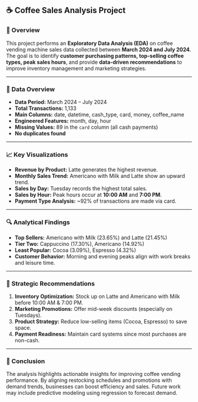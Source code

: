 
## ☕ Coffee Sales Analysis Project

### 📘 Overview

This project performs an **Exploratory Data Analysis (EDA)** on coffee vending machine sales data collected between **March 2024 and July 2024**. The goal is to identify **customer purchasing patterns, top-selling coffee types, peak sales hours**, and provide **data-driven recommendations** to improve inventory management and marketing strategies.

---

### 🧩 Data Overview

* **Data Period:** March 2024 – July 2024
* **Total Transactions:** 1,133
* **Main Columns:** date, datetime, cash_type, card, money, coffee_name
* **Engineered Features:** month, day, hour
* **Missing Values:** 89 in the `card` column (all cash payments)
* **No duplicates found**

---

### 📈 Key Visualizations

* **Revenue by Product:** Latte generates the highest revenue.
* **Monthly Sales Trend:** Americano with Milk and Latte show an upward trend.
* **Sales by Day:** Tuesday records the highest total sales.
* **Sales by Hour:** Peak hours occur at **10:00 AM** and **7:00 PM**.
* **Payment Type Analysis:** ~92% of transactions are made via card.

---

### 🔍 Analytical Findings

* **Top Sellers:** Americano with Milk (23.65%) and Latte (21.45%)
* **Tier Two:** Cappuccino (17.30%), Americano (14.92%)
* **Least Popular:** Cocoa (3.09%), Espresso (4.32%)
* **Customer Behavior:** Morning and evening peaks align with work breaks and leisure time.

---

### 🚀 Strategic Recommendations

1. **Inventory Optimization:** Stock up on Latte and Americano with Milk before 10:00 AM & 7:00 PM.
2. **Marketing Promotions:** Offer mid-week discounts (especially on Tuesdays).
3. **Product Strategy:** Reduce low-selling items (Cocoa, Espresso) to save space.
4. **Payment Readiness:** Maintain card systems since most purchases are non-cash.

---

### 🧠 Conclusion

The analysis highlights actionable insights for improving coffee vending performance. By aligning restocking schedules and promotions with demand trends, businesses can boost efficiency and sales.
Future work may include predictive modeling using regression to forecast demand.

